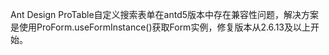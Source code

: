 Ant Design ProTable自定义搜索表单在antd5版本中存在兼容性问题，解决方案是使用ProForm.useFormInstance()获取Form实例，修复版本从2.6.13及以上开始。
